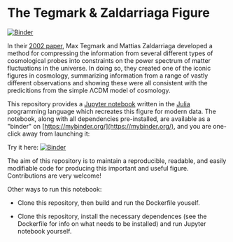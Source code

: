 # The Tegmark & Zaldarriaga Figure

[![Binder](https://mybinder.org/badge.svg)](https://mybinder.org/v2/gh/marius311/tegmark_zaldarriaga_figure/master?filepath=tegfig.ipynb)


In their [2002 paper](https://arxiv.org/abs/astro-ph/0207047), Max Tegmark and Mattias Zaldarriaga developed a method for compressing the information from several different types of cosmological probes into constraints on the power spectrum of matter fluctuations in the universe. In doing so, they created one of the iconic figures in cosmology, summarizing information from a range of vastly different observations and showing these were all consistent with the predicitions from the simple ΛCDM model of cosmology. 

This repository provides a [Jupyter notebook](http://jupyter.org/) written in the [Julia](https://julialang.org/) programming language which recreates this figure for modern data. The notebook, along with all dependencies pre-installed, are available as a "binder" on [https://mybinder.org/](https://mybinder.org/), and you are one-click away from launching it: 

Try it here: [![Binder](https://mybinder.org/badge.svg)](https://mybinder.org/v2/gh/marius311/tegmark_zaldarriaga_figure/master?filepath=tegfig.ipynb)


The aim of this repository is to maintain a reproducible, readable, and easily modifiable code for producing this important and useful figure. Contributions are very welcome!


Other ways to run this notebook:

* Clone this repository, then build and run the Dockerfile youself. 

* Clone this repository, install the necessary dependences (see the Dockerfile for info on what needs to be installed) and run Jupyter notebook yourself. 